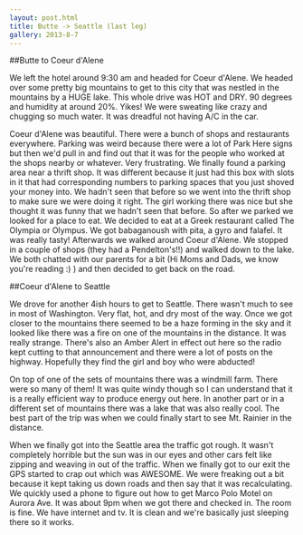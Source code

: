 ```yaml
---
layout: post.html
title: Butte -> Seattle (last leg)
gallery: 2013-8-7
---
```


##Butte to Coeur d'Alene

We left the hotel around 9:30 am and headed for Coeur d'Alene. We headed over some pretty big mountains to get to this city that was nestled in the mountains by a HUGE lake. This whole drive was HOT and DRY. 90 degrees and humidity at around 20%. Yikes! We were sweating like crazy and chugging so much water. It was dreadful not having A/C in the car.

Coeur d'Alene was beautiful. There were a bunch of shops and restaurants everywhere. Parking was weird because there were a lot of Park Here signs but then we'd pull in and find out that it was for the people who worked at the shops nearby or whatever. Very frustrating. We finally found a parking area near a thrift shop. It was different because it just had this box with slots in it that had corresponding numbers to parking spaces that you just shoved your money into. We hadn't seen that before so we went into the thrift shop to make sure we were doing it right. The girl working there was nice but she thought it was funny that we hadn't seen that before. So after we parked we looked for a place to eat. We decided to eat at a Greek restaurant called The Olympia or Olympus. We got babaganoush with pita, a gyro and falafel. It was really tasty! Afterwards we walked around Coeur d'Alene. We stopped in a couple of shops (they had a Pendelton's!!) and walked down to the lake. We both chatted with our parents for a bit (Hi Moms and Dads, we know you're reading :) ) and then decided to get back on the road.

##Coeur d'Alene to Seattle

We drove for another 4ish hours to get to Seattle. There wasn't much to see in most of Washington. Very flat, hot, and dry most of the way. Once we got closer to the mountains there seemed to be a haze forming in the sky and it looked like there was a fire on one of the mountains in the distance. It was really strange. There's also an Amber Alert in effect out here so the radio kept cutting to that announcement and there were a lot of posts on the highway. Hopefully they find the girl and boy who were abducted! 

On top of one of the sets of mountains there was a windmill farm. There were so many of them! It was quite windy though so I can understand that it is a really efficient way to produce energy out here. In another part or in a different set of mountains there was a lake that was also really cool. The best part of the trip was when we could finally start to see Mt. Rainier in the distance. 

When we finally got into the Seattle area the traffic got rough. It wasn't completely horrible but the sun was in our eyes and other cars felt like zipping and weaving in out of the traffic. When we finally got to our exit the GPS started to crap out which was AWESOME. We were freaking out a bit because it kept taking us down roads and then say that it was recalculating. We quickly used a phone to figure out how to get Marco Polo Motel on Aurora Ave. It was about 9pm when we got there and checked in. The room is fine. We have internet and tv. It is clean and we're basically just sleeping there so it works.
